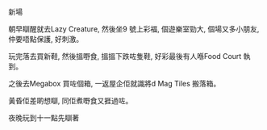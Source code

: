 新場

朝早瞓醒就去Lazy Creature, 然後坐9 號上彩福, 個遊樂室勁大, 個場又多小朋友, 仲要唔點保護, 好刺激。

玩完落去買新鞋, 然後搵嘢食, 搵搵下跌咗隻鞋, 好彩最後有人喺Food Court 執到。

之後去Megabox 買咗個箱, 一返屋企佢就識將d Mag Tiles 搬落箱。

黃昏佢差啲想瞓, 同佢煮嘢食又捱過咗。

夜晚玩到十一點先瞓著
